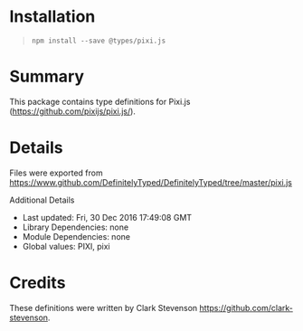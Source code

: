 # Installation
> `npm install --save @types/pixi.js`

# Summary
This package contains type definitions for Pixi.js (https://github.com/pixijs/pixi.js/).

# Details
Files were exported from https://www.github.com/DefinitelyTyped/DefinitelyTyped/tree/master/pixi.js

Additional Details
 * Last updated: Fri, 30 Dec 2016 17:49:08 GMT
 * Library Dependencies: none
 * Module Dependencies: none
 * Global values: PIXI, pixi

# Credits
These definitions were written by Clark Stevenson <https://github.com/clark-stevenson>.
